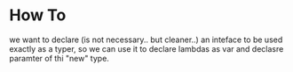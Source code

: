 # How To

we want to declare (is not necessary.. but cleaner..)
an inteface to be used exactly as a typer, so we can use it to declare
lambdas as var and declasre paramter of thi "new" type.

